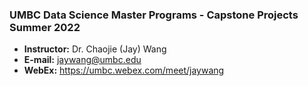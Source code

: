 ### UMBC Data Science Master Programs - Capstone Projects Summer 2022 

- **Instructor:** Dr. Chaojie (Jay) Wang
- **E-mail:** jaywang@umbc.edu
- **WebEx:** https://umbc.webex.com/meet/jaywang
